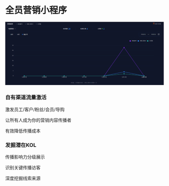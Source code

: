 # 全员营销小程序

![](../.gitbook/assets/image%20%2825%29.png)

### 自有渠道流量激活

激发员工/客户/粉丝/会员/导购

让所有人成为你的营销内容传播者

有效降低传播成本

### 发掘潜在KOL

传播影响力分级展示

识别关键传播访客

深度挖掘线索来源

